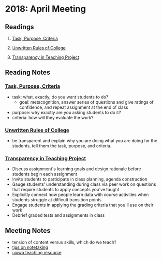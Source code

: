 ---
---
# 2018: April Meeting

## Readings
1. [Task, Purpose, Criteria][1]

2. [Unwritten Rules of College][2]

3. [Transparency in Teaching Project][3]


## Reading Notes

### [Task, Purpose, Criteria][1]
- task: what, exactly, do you want students to do?
    - goal: metacognition, answer series of questions and give ratings of confidence, and repeat assignment at the end of class
- purpose: why exactly are you asking students to do it?
- criteria: how will they evaluate the work?

### [Unwritten Rules of College][2]
- be transparent and explain why you are doing what you are doing for the students, tell them the task, purpose, and criteria.

### [Transparency in Teaching Project][3]
- Discuss assignment's learning goals and design rationale before students begin each assignment
- Invite students to participate in class planning, agenda construction
- Gauge students' understanding during class via peer work on questions that require students to apply concepts you've taught
- Explicitly connect how people learn data with course activities when students struggle at difficult transition points.
- Engage students in applying the grading criteria that you'll use on their work
- Debrief graded tests and assignments in class

## Meeting Notes
- tension of content versus skills, which do we teach?
- [tips on notetaking](http://tutor.uiowa.edu/)
- [uiowa teaching resource](https://teach.its.uiowa.edu/)



[1]: http://blogs.leeward.hawaii.edu/iteach/2015/09/21/be-transparent-with-task-purpose-and-criteria/
[2]: https://www.chronicle.com/article/The-Unwritten-Rules-of/233245?cid=wb&utm_medium=en&utm_source=wb
[3]: https://www.unlv.edu/provost/transparency